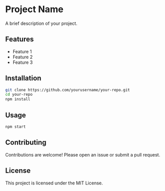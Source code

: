 # Project Name

A brief description of your project.

## Features

- Feature 1
- Feature 2
- Feature 3

## Installation

```bash
git clone https://github.com/yourusername/your-repo.git
cd your-repo
npm install
```

## Usage

```bash
npm start
```

## Contributing

Contributions are welcome! Please open an issue or submit a pull request.

## License

This project is licensed under the MIT License.